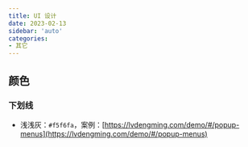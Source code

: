 ```yaml
---
title: UI 设计
date: 2023-02-13
sidebar: 'auto'
categories:
- 其它
---
```


## 颜色

### 下划线

+ 浅浅灰：`#f5f6fa`，案例：[https://lvdengming.com/demo/#/popup-menus](https://lvdengming.com/demo/#/popup-menus)
